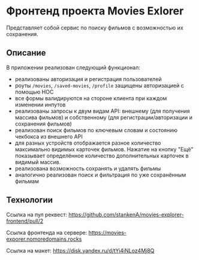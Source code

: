 # Фронтенд проекта Movies Exlorer 

Представляет собой сервис по поиску фильмов с возможностью их сохранения. 

## Описание 

В приложении реализован следующий функционал:
- реализованы авторизация и регистрация пользователей
- роуты `/movies`, `/saved-movies`, `/profile` защищены авторизацией с помощью HOC
- все формы валидируются на стороне клиента при каждом изменении инпутов
- реализованы запросы к двум видам API: внешнему (для получения массива фильмов) и собственному (для регистрации/авторизации и сохранения фильмов)
- реализован поиск фильмов по ключевым словам и состоянию чекбокса из внешнего API
- для разных устройств отображается разное количество максимально видимых карточек фильмов. Нажатие на кнопку "Ещё" показывает определённое количество дополнительных карточек в видимый массив.
- реализована возможность сохранять и удалять фильмы
- аналогично реализован поиск и фильтрация по уже сохранённым фильмам

## Технологии

Ссылка на пул реквест: https://github.com/stankenA/movies-explorer-frontend/pull/2

Ссылка фронтенда на сервере: https://movies-exporer.nomoredomains.rocks

Ссылка на макет: https://disk.yandex.ru/d/tYi4iNLoz4Mj8Q
